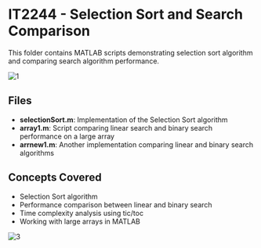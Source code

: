 # IT2244 - Selection Sort and Search Comparison

This folder contains MATLAB scripts demonstrating selection sort algorithm and comparing search algorithm performance.

![1](https://github.com/user-attachments/assets/de269654-0ec2-40e9-9f2d-09e7aaf0ca5e)

## Files

- **selectionSort.m**: Implementation of the Selection Sort algorithm
- **array1.m**: Script comparing linear search and binary search performance on a large array
- **arrnew1.m**: Another implementation comparing linear and binary search algorithms

## Concepts Covered

- Selection Sort algorithm
- Performance comparison between linear and binary search
- Time complexity analysis using tic/toc
- Working with large arrays in MATLAB

![3](https://github.com/user-attachments/assets/10d3613c-0a65-4b1b-a473-8c77024f49a2)